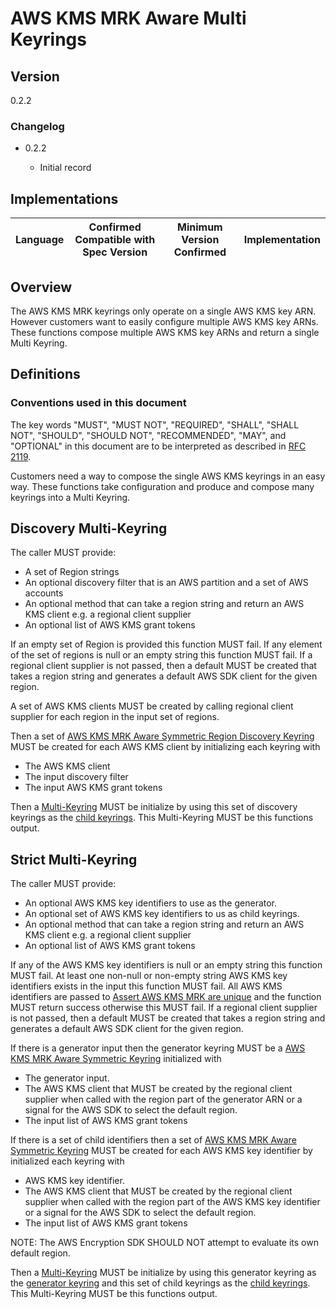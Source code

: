 [//]: # "Copyright Amazon.com Inc. or its affiliates. All Rights Reserved."
[//]: # "SPDX-License-Identifier: CC-BY-SA-4.0"

# AWS KMS MRK Aware Multi Keyrings

## Version

0.2.2

### Changelog

- 0.2.2

  - Initial record

## Implementations

| Language | Confirmed Compatible with Spec Version | Minimum Version Confirmed | Implementation |
| -------- | -------------------------------------- | ------------------------- | -------------- |

## Overview

The AWS KMS MRK keyrings only operate on a single AWS KMS key ARN.
However customers want to easily configure multiple AWS KMS key ARNs.
These functions compose multiple AWS KMS key ARNs and return a single Multi Keyring.

## Definitions

### Conventions used in this document

The key words "MUST", "MUST NOT", "REQUIRED", "SHALL", "SHALL NOT", "SHOULD", "SHOULD NOT", "RECOMMENDED", "MAY", and "OPTIONAL"
in this document are to be interpreted as described in [RFC 2119](https://tools.ietf.org/html/rfc2119).

Customers need a way to compose the single AWS KMS keyrings in an easy way. These functions take configuration and produce and compose many keyrings into a Multi Keyring.

## Discovery Multi-Keyring

The caller MUST provide:

- A set of Region strings
- An optional discovery filter that is an AWS partition and a set of AWS accounts
- An optional method that can take a region string and return an AWS KMS client e.g. a regional client supplier
- An optional list of AWS KMS grant tokens

If an empty set of Region is provided this function MUST fail.
If any element of the set of regions is null or an empty string this function MUST fail.
If a regional client supplier is not passed, then a default MUST be created that takes a region string and generates a default AWS SDK client for the given region.

A set of AWS KMS clients MUST be created by calling regional client supplier for each region in the input set of regions.

Then a set of [AWS KMS MRK Aware Symmetric Region Discovery Keyring](aws-kms-mrk-aware-symmetric-region-discovery-keyring.md) MUST be created for each AWS KMS client by initializing each keyring with

- The AWS KMS client
- The input discovery filter
- The input AWS KMS grant tokens

Then a [Multi-Keyring](../multi-keyring.md#inputs) MUST be initialize by using this set of discovery keyrings as the [child keyrings](../multi-keyring.md#child-keyrings).
This Multi-Keyring MUST be this functions output.

## Strict Multi-Keyring

The caller MUST provide:

- An optional AWS KMS key identifiers to use as the generator.
- An optional set of AWS KMS key identifiers to us as child keyrings.
- An optional method that can take a region string and return an AWS KMS client e.g. a regional client supplier
- An optional list of AWS KMS grant tokens

If any of the AWS KMS key identifiers is null or an empty string this function MUST fail.
At least one non-null or non-empty string AWS KMS key identifiers exists in the input this function MUST fail.
All AWS KMS identifiers are passed to [Assert AWS KMS MRK are unique](aws-kms-mrk-are-unique.md#Implementation)
and the function MUST return success otherwise this MUST fail.
If a regional client supplier is not passed, then a default MUST be created that takes a region string and generates a default AWS SDK client for the given region.

If there is a generator input then the generator keyring MUST be a [AWS KMS MRK Aware Symmetric Keyring](aws-kms-mrk-aware-symmetric-keyring.md) initialized with

- The generator input.
- The AWS KMS client that MUST be created by the regional client supplier
  when called with the region part of the generator ARN
  or a signal for the AWS SDK to select the default region.
- The input list of AWS KMS grant tokens

If there is a set of child identifiers then a set of [AWS KMS MRK Aware Symmetric Keyring](aws-kms-mrk-aware-symmetric-keyring.md) MUST be created for each AWS KMS key identifier by initialized each keyring with

- AWS KMS key identifier.
- The AWS KMS client that MUST be created by the regional client supplier
  when called with the region part of the AWS KMS key identifier
  or a signal for the AWS SDK to select the default region.
- The input list of AWS KMS grant tokens

NOTE: The AWS Encryption SDK SHOULD NOT attempt to evaluate its own default region.

Then a [Multi-Keyring](../multi-keyring.md#inputs) MUST be initialize by using this generator keyring as the [generator keyring](../multi-keyring.md#generator-keyring) and this set of child keyrings as the [child keyrings](../multi-keyring.md#child-keyrings).
This Multi-Keyring MUST be this functions output.
